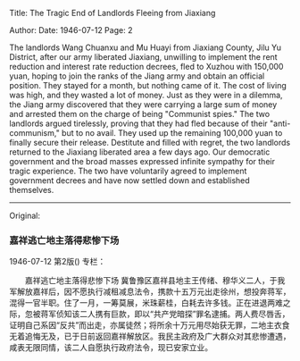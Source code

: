 Title: The Tragic End of Landlords Fleeing from Jiaxiang

Author:
Date: 1946-07-12
Page: 2

The landlords Wang Chuanxu and Mu Huayi from Jiaxiang County, Jilu Yu District, after our army liberated Jiaxiang, unwilling to implement the rent reduction and interest rate reduction decrees, fled to Xuzhou with 150,000 yuan, hoping to join the ranks of the Jiang army and obtain an official position. They stayed for a month, but nothing came of it. The cost of living was high, and they wasted a lot of money. Just as they were in a dilemma, the Jiang army discovered that they were carrying a large sum of money and arrested them on the charge of being "Communist spies." The two landlords argued tirelessly, proving that they had fled because of their "anti-communism," but to no avail. They used up the remaining 100,000 yuan to finally secure their release. Destitute and filled with regret, the two landlords returned to the Jiaxiang liberated area a few days ago. Our democratic government and the broad masses expressed infinite sympathy for their tragic experience. The two have voluntarily agreed to implement government decrees and have now settled down and established themselves.



<hr /> 

Original: 


### 嘉祥逃亡地主落得悲惨下场

1946-07-12
第2版()
专栏：

　　嘉祥逃亡地主落得悲惨下场
    冀鲁豫区嘉祥县地主王传绪、穆华义二人，于我军解放嘉祥后，因不愿执行减租减息法令，携款十五万元出走徐州，想投奔蒋军，混得一官半职。住了一月，一筹莫展，米珠薪桂，白耗去许多钱。正在进退两难之际，忽被蒋军侦知该二人携有巨款，即以“共产党暗探”罪名逮捕。两人费尽唇舌，证明自己系因“反共”而出走，亦属徒然；将所余十万元用尽始获无罪，二地主衣食无着追悔无及，已于日前返回嘉祥解放区。我民主政府及广大群众对其悲惨遭遇，咸表无限同情，该二人自愿执行政府法令，现已安家立业。
